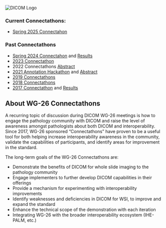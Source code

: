 ![DICOM Logo](https://www.dicomstandard.org/images/librariesprovider2/default-album/dicom-logo.jpg)

### Current Connectathons:
- [Spring 2025 Connectahon](./2025/index.md)

### Past Connectathons
- [Spring 2024 Connectahon](./2024-annotations/index.md) and [Results](https://docs.google.com/presentation/d/1ue09BUxJT1pvTLG-OBRpO6-flwNIAqxZQ3L8a86tNPI)
- [2023 Connectathon](https://docs.google.com/presentation/d/1L1QMVQTHAhd0XUJvLa-9QnfSZYv0a-_NBXDLEJithXA)
- 2022 Connectathons [Abstract](https://www.sciencedirect.com/science/article/pii/S2153353923001244#s0170)
- [2021 Annotation Hackathon](https://github.com/DICOMWG26AnnotationAHG/hackathon) and [Abstract](https://dx.doi.org/doi:10.1016/j.jpi.2022.100020)
- [2019 Connectathons](https://pathcore.com/resources/2019-connectathon-results-2020-roadmap)
- [2018 Connectathons](https://pathcore.com/resources/2018-connectathon-wrapup-and-results)
- [2017 Connectathon](https://dicom.nema.org/dicom/dicomwsi/Connectathon/index_old_withactualcontent.html) and [Results](https://dx.doi.org/10.4103/jpi.jpi_1_18)

## About WG-26 Connectathons
A recurring topic of discussion during DICOM WG-26 meetings is how to engage the pathology community with DICOM and raise the level of awareness amongst pathologists about both DICOM and interoperability. Since 2017, WG-26 sponsored “Connectathons” have proven to be a useful tool for both helping increase interoperability awareness in the community, validate the capabilities of participants, and identify areas for improvement in the standard.  

The long-term goals of the WG-26 Connectathons are:
- Demonstrate the benefits of DICOM for whole slide imaging to the pathology community
- Engage implementers to further develop DICOM capabilities in their offerings
- Provide a mechanism for experimenting with interoperability improvements
- Identify weaknesses and deficiencies in DICOM for WSI, to improve and  expand the standard
- Enhance the technical scope of the demonstration with each iteration
- Integrating WG-26 with the broader interoperability ecosystem (IHE-PALM, etc.)

